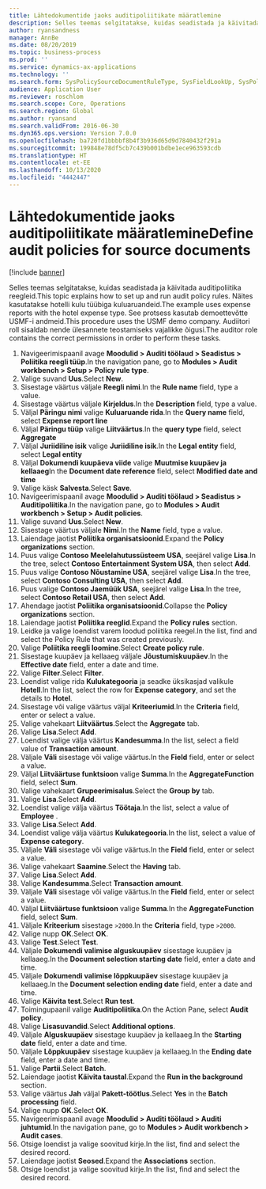 ```yaml
---
title: Lähtedokumentide jaoks auditipoliitikate määratlemine
description: Selles teemas selgitatakse, kuidas seadistada ja käivitada auditipoliitika reegleid.
author: ryansandness
manager: AnnBe
ms.date: 08/20/2019
ms.topic: business-process
ms.prod: ''
ms.service: dynamics-ax-applications
ms.technology: ''
ms.search.form: SysPolicySourceDocumentRuleType, SysFieldLookUp, SysPolicyListPage, SysPolicy, AuditPolicyRule, SysQueryForm, SysQueryFieldLookUp, AuditPolicyDateSelection, AuditPolicyAdditionalOption, BatchJob, CaseDetail
audience: Application User
ms.reviewer: roschlom
ms.search.scope: Core, Operations
ms.search.region: Global
ms.author: ryansand
ms.search.validFrom: 2016-06-30
ms.dyn365.ops.version: Version 7.0.0
ms.openlocfilehash: ba720fd1bbbbf8b4f3b936d65d9d7840432f291a
ms.sourcegitcommit: 199848e78df5cb7c439b001bdbe1ece963593cdb
ms.translationtype: HT
ms.contentlocale: et-EE
ms.lasthandoff: 10/13/2020
ms.locfileid: "4442447"
---
```

# <a name="define-audit-policies-for-source-documents"></a><span data-ttu-id="aff62-103">Lähtedokumentide jaoks auditipoliitikate määratlemine</span><span class="sxs-lookup"><span data-stu-id="aff62-103">Define audit policies for source documents</span></span>

[!include [banner](../../includes/banner.md)]

<span data-ttu-id="aff62-104">Selles teemas selgitatakse, kuidas seadistada ja käivitada auditipoliitika reegleid.</span><span class="sxs-lookup"><span data-stu-id="aff62-104">This topic explains how to set up and run audit policy rules.</span></span> <span data-ttu-id="aff62-105">Näites kasutatakse hotelli kulu tüübiga kuluaruandeid.</span><span class="sxs-lookup"><span data-stu-id="aff62-105">The example uses expense reports with the hotel expense type.</span></span> <span data-ttu-id="aff62-106">See protsess kasutab demoettevõtte USMF-i andmeid.</span><span class="sxs-lookup"><span data-stu-id="aff62-106">This procedure uses the USMF demo company.</span></span> <span data-ttu-id="aff62-107">Audiitori roll sisaldab nende ülesannete teostamiseks vajalikke õigusi.</span><span class="sxs-lookup"><span data-stu-id="aff62-107">The auditor role contains the correct permissions in order to perform these tasks.</span></span>

1. <span data-ttu-id="aff62-108">Navigeerimispaanil avage **Moodulid > Auditi töölaud > Seadistus > Poliitika reegli tüüp**.</span><span class="sxs-lookup"><span data-stu-id="aff62-108">In the navigation pane, go to **Modules > Audit workbench > Setup > Policy rule type**.</span></span>
2. <span data-ttu-id="aff62-109">Valige suvand **Uus**.</span><span class="sxs-lookup"><span data-stu-id="aff62-109">Select **New**.</span></span>
3. <span data-ttu-id="aff62-110">Sisestage väärtus väljale **Reegli nimi**.</span><span class="sxs-lookup"><span data-stu-id="aff62-110">In the **Rule name** field, type a value.</span></span>
4. <span data-ttu-id="aff62-111">Sisestage väärtus väljale **Kirjeldus**.</span><span class="sxs-lookup"><span data-stu-id="aff62-111">In the **Description** field, type a value.</span></span>
5. <span data-ttu-id="aff62-112">Väljal **Päringu nimi** valige **Kuluaruande rida**.</span><span class="sxs-lookup"><span data-stu-id="aff62-112">In the **Query name** field, select **Expense report line**</span></span>
6. <span data-ttu-id="aff62-113">Väljal **Päringu tüüp** valige **Liitväärtus**.</span><span class="sxs-lookup"><span data-stu-id="aff62-113">In the **query type** field, select **Aggregate**</span></span>
7. <span data-ttu-id="aff62-114">Väljal **Juriidiline isik** valige **Juriidiline isik**.</span><span class="sxs-lookup"><span data-stu-id="aff62-114">In the **Legal entity** field, select **Legal entity**</span></span>
8. <span data-ttu-id="aff62-115">Väljal **Dokumendi kuupäeva viide** valige **Muutmise kuupäev ja kellaaeg**</span><span class="sxs-lookup"><span data-stu-id="aff62-115">In the **Document date reference** field, select **Modified date and time**</span></span>
9. <span data-ttu-id="aff62-116">Valige käsk **Salvesta**.</span><span class="sxs-lookup"><span data-stu-id="aff62-116">Select **Save**.</span></span>
10. <span data-ttu-id="aff62-117">Navigeerimispaanil avage **Moodulid > Auditi töölaud > Seadistus > Auditipoliitika**.</span><span class="sxs-lookup"><span data-stu-id="aff62-117">In the navigation pane, go to **Modules > Audit workbench > Setup > Audit policies**.</span></span>
11. <span data-ttu-id="aff62-118">Valige suvand **Uus**.</span><span class="sxs-lookup"><span data-stu-id="aff62-118">Select **New**.</span></span>
12. <span data-ttu-id="aff62-119">Sisestage väärtus väljale **Nimi**.</span><span class="sxs-lookup"><span data-stu-id="aff62-119">In the **Name** field, type a value.</span></span>
13. <span data-ttu-id="aff62-120">Laiendage jaotist **Poliitika organisatsioonid**.</span><span class="sxs-lookup"><span data-stu-id="aff62-120">Expand the **Policy organizations** section.</span></span>
14. <span data-ttu-id="aff62-121">Puus valige **Contoso Meelelahutussüsteem USA**, seejärel valige **Lisa**.</span><span class="sxs-lookup"><span data-stu-id="aff62-121">In the tree, select **Contoso Entertainment System USA**, then select **Add**.</span></span>
15. <span data-ttu-id="aff62-122">Puus valige **Contoso Nõustamine USA**, seejärel valige **Lisa**.</span><span class="sxs-lookup"><span data-stu-id="aff62-122">In the tree, select **Contoso Consulting USA**, then select **Add**.</span></span>
16. <span data-ttu-id="aff62-123">Puus valige **Contoso Jaemüük USA**, seejärel valige **Lisa**.</span><span class="sxs-lookup"><span data-stu-id="aff62-123">In the tree, select **Contoso Retail USA**, then select **Add**.</span></span>
17. <span data-ttu-id="aff62-124">Ahendage jaotist **Poliitika organisatsioonid**.</span><span class="sxs-lookup"><span data-stu-id="aff62-124">Collapse the **Policy organizations** section.</span></span>
18. <span data-ttu-id="aff62-125">Laiendage jaotist **Poliitika reeglid**.</span><span class="sxs-lookup"><span data-stu-id="aff62-125">Expand the **Policy rules** section.</span></span>
19. <span data-ttu-id="aff62-126">Leidke ja valige loendist varem loodud poliitika reegel.</span><span class="sxs-lookup"><span data-stu-id="aff62-126">In the list, find and select the Policy Rule that was created previously.</span></span>
20. <span data-ttu-id="aff62-127">Valige **Poliitika reegli loomine**.</span><span class="sxs-lookup"><span data-stu-id="aff62-127">Select **Create policy rule**.</span></span>
21. <span data-ttu-id="aff62-128">Sisestage kuupäev ja kellaaeg väljale **Jõustumiskuupäev**.</span><span class="sxs-lookup"><span data-stu-id="aff62-128">In the **Effective date** field, enter a date and time.</span></span>
22. <span data-ttu-id="aff62-129">Valige **Filter**.</span><span class="sxs-lookup"><span data-stu-id="aff62-129">Select **Filter**.</span></span>
23. <span data-ttu-id="aff62-130">Loendist valige rida **Kulukategooria** ja seadke üksikasjad valikule **Hotell**.</span><span class="sxs-lookup"><span data-stu-id="aff62-130">In the list, select the row for **Expense category**, and set the details to **Hotel**.</span></span>
24. <span data-ttu-id="aff62-131">Sisestage või valige väärtus väljal **Kriteeriumid**.</span><span class="sxs-lookup"><span data-stu-id="aff62-131">In the **Criteria** field, enter or select a value.</span></span>
25. <span data-ttu-id="aff62-132">Valige vahekaart **Liitväärtus**.</span><span class="sxs-lookup"><span data-stu-id="aff62-132">Select the **Aggregate** tab.</span></span>
26. <span data-ttu-id="aff62-133">Valige **Lisa**.</span><span class="sxs-lookup"><span data-stu-id="aff62-133">Select **Add**.</span></span>
27. <span data-ttu-id="aff62-134">Loendist valige välja väärtus **Kandesumma**.</span><span class="sxs-lookup"><span data-stu-id="aff62-134">In the list, select a field value of **Transaction amount**.</span></span>
28. <span data-ttu-id="aff62-135">Väljale **Väli** sisestage või valige väärtus.</span><span class="sxs-lookup"><span data-stu-id="aff62-135">In the **Field** field, enter or select a value.</span></span>
29. <span data-ttu-id="aff62-136">Väljal **Liitväärtuse funktsioon** valige **Summa**.</span><span class="sxs-lookup"><span data-stu-id="aff62-136">In the **AggregateFunction** field, select **Sum**.</span></span>
30. <span data-ttu-id="aff62-137">Valige vahekaart **Grupeerimisalus**.</span><span class="sxs-lookup"><span data-stu-id="aff62-137">Select the **Group by** tab.</span></span>
31. <span data-ttu-id="aff62-138">Valige **Lisa**.</span><span class="sxs-lookup"><span data-stu-id="aff62-138">Select **Add**.</span></span>
32. <span data-ttu-id="aff62-139">Loendist valige välja väärtus **Töötaja**.</span><span class="sxs-lookup"><span data-stu-id="aff62-139">In the list, select a value of **Employee** .</span></span>
33. <span data-ttu-id="aff62-140">Valige **Lisa**.</span><span class="sxs-lookup"><span data-stu-id="aff62-140">Select **Add**.</span></span>
34. <span data-ttu-id="aff62-141">Loendist valige välja väärtus **Kulukategooria**.</span><span class="sxs-lookup"><span data-stu-id="aff62-141">In the list, select a value of **Expense category**.</span></span>
35. <span data-ttu-id="aff62-142">Väljale **Väli** sisestage või valige väärtus.</span><span class="sxs-lookup"><span data-stu-id="aff62-142">In the **Field** field, enter or select a value.</span></span>
36. <span data-ttu-id="aff62-143">Valige vahekaart **Saamine**.</span><span class="sxs-lookup"><span data-stu-id="aff62-143">Select the **Having** tab.</span></span>
37. <span data-ttu-id="aff62-144">Valige **Lisa**.</span><span class="sxs-lookup"><span data-stu-id="aff62-144">Select **Add**.</span></span>
38. <span data-ttu-id="aff62-145">Valige **Kandesumma**.</span><span class="sxs-lookup"><span data-stu-id="aff62-145">Select **Transaction amount**.</span></span>
39. <span data-ttu-id="aff62-146">Väljale **Väli** sisestage või valige väärtus.</span><span class="sxs-lookup"><span data-stu-id="aff62-146">In the **Field** field, enter or select a value.</span></span>
40. <span data-ttu-id="aff62-147">Väljal **Liitväärtuse funktsioon** valige **Summa**.</span><span class="sxs-lookup"><span data-stu-id="aff62-147">In the **AggregateFunction** field, select **Sum**.</span></span>
41. <span data-ttu-id="aff62-148">Väljale **Kriteerium** sisestage `>2000`.</span><span class="sxs-lookup"><span data-stu-id="aff62-148">In the **Criteria** field, type `>2000`.</span></span>
42. <span data-ttu-id="aff62-149">Valige nupp **OK**.</span><span class="sxs-lookup"><span data-stu-id="aff62-149">Select **OK**.</span></span>
43. <span data-ttu-id="aff62-150">Valige **Test**.</span><span class="sxs-lookup"><span data-stu-id="aff62-150">Select **Test**.</span></span>
44. <span data-ttu-id="aff62-151">Väljale **Dokumendi valimise alguskuupäev** sisestage kuupäev ja kellaaeg.</span><span class="sxs-lookup"><span data-stu-id="aff62-151">In the **Document selection starting date** field, enter a date and time.</span></span>
45. <span data-ttu-id="aff62-152">Väljale **Dokumendi valimise lõppkuupäev** sisestage kuupäev ja kellaaeg.</span><span class="sxs-lookup"><span data-stu-id="aff62-152">In the **Document selection ending date** field, enter a date and time.</span></span>
46. <span data-ttu-id="aff62-153">Valige **Käivita test**.</span><span class="sxs-lookup"><span data-stu-id="aff62-153">Select **Run test**.</span></span>
47. <span data-ttu-id="aff62-154">Toimingupaanil valige **Auditipoliitika**.</span><span class="sxs-lookup"><span data-stu-id="aff62-154">On the Action Pane, select **Audit policy**.</span></span>
48. <span data-ttu-id="aff62-155">Valige **Lisasuvandid**.</span><span class="sxs-lookup"><span data-stu-id="aff62-155">Select **Additional options**.</span></span>
49. <span data-ttu-id="aff62-156">Väljale **Alguskuupäev** sisestage kuupäev ja kellaaeg.</span><span class="sxs-lookup"><span data-stu-id="aff62-156">In the **Starting date** field, enter a date and time.</span></span>
50. <span data-ttu-id="aff62-157">Väljale **Lõppkuupäev** sisestage kuupäev ja kellaaeg.</span><span class="sxs-lookup"><span data-stu-id="aff62-157">In the **Ending date** field, enter a date and time.</span></span>
51. <span data-ttu-id="aff62-158">Valige **Partii**.</span><span class="sxs-lookup"><span data-stu-id="aff62-158">Select **Batch**.</span></span>
52. <span data-ttu-id="aff62-159">Laiendage jaotist **Käivita taustal**.</span><span class="sxs-lookup"><span data-stu-id="aff62-159">Expand the **Run in the background** section.</span></span>
53. <span data-ttu-id="aff62-160">Valige väärtus **Jah** väljal **Pakett-töötlus**.</span><span class="sxs-lookup"><span data-stu-id="aff62-160">Select **Yes** in the **Batch processing** field.</span></span>
54. <span data-ttu-id="aff62-161">Valige nupp **OK**.</span><span class="sxs-lookup"><span data-stu-id="aff62-161">Select **OK**.</span></span>
55. <span data-ttu-id="aff62-162">Navigeerimispaanil avage **Moodulid > Auditi töölaud > Auditi juhtumid**.</span><span class="sxs-lookup"><span data-stu-id="aff62-162">In the navigation pane, go to **Modules > Audit workbench > Audit cases**.</span></span>
56. <span data-ttu-id="aff62-163">Otsige loendist ja valige soovitud kirje.</span><span class="sxs-lookup"><span data-stu-id="aff62-163">In the list, find and select the desired record.</span></span>
57. <span data-ttu-id="aff62-164">Laiendage jaotist **Seosed**.</span><span class="sxs-lookup"><span data-stu-id="aff62-164">Expand the **Associations** section.</span></span>
58. <span data-ttu-id="aff62-165">Otsige loendist ja valige soovitud kirje.</span><span class="sxs-lookup"><span data-stu-id="aff62-165">In the list, find and select the desired record.</span></span>

